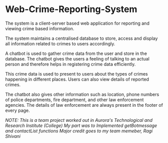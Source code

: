 # Web-Crime-Reporting-System

The system is a client-server based web application for reporting and viewing crime based information. 

The system maintains a centralised database to store, access and display all information related to crimes to users accordingly. 

A chatbot is used to gather crime data from the user and store in the database. The chatbot gives the users a feeling of talking to an actual person and therefore helps in registering crime data efficiently. 

This crime data is used to present to users about the types of crimes happening in different places. Users can also view details of reported crimes. 

The chatbot also gives other information such as location, phone numbers of police departments, fire department, and other law enforcement agencies. The details of law enforcement are always present in the footer of every page.


*NOTE: This is a team project worked out in Aurora's Technological and Research Institute (College)
My part was to Implemented getBotmessage and contactList functions 
Major credit goes to my team memeber, Ragi Shivani* 
